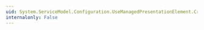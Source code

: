 ```yaml
---
uid: System.ServiceModel.Configuration.UseManagedPresentationElement.CreateBindingElement
internalonly: False
---
```

